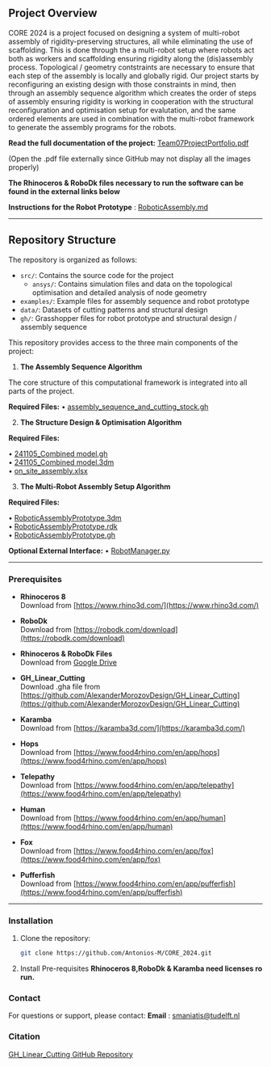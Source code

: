 ## Project Overview

CORE 2024 is a project focused on designing a system of multi-robot assembly of rigidity-preserving structures, all while eliminating the use of scaffolding. This is done through the a multi-robot setup where robots act both as workers and scaffolding ensuring rigidity along the (dis)assembly process. Topological / geometry contstraints are necessary to ensure that each step of the assembly is locally and globally rigid. Our project starts by reconfiguring an existing design with those constraints in mind, then through an assembly sequence algorithm which creates the order of steps of assembly ensuring rigidity is working in cooperation with the structural reconfiguration and optimisation setup for evalutation, and the same ordered elements are used in combination with the multi-robot framework to generate the assembly programs for the robots.

**Read the full documentation of the project:**
[Team07ProjectPortfolio.pdf](https://github.com/Antonios-M/CORE_2024/blob/main/Team07ProjectPortfolio.pdf)

(Open the .pdf file externally since GitHub may not display all the images properly)

**The Rhinoceros & RoboDk files necessary to run the software can be found in the external links below**

**Instructions for the Robot Prototype** : [RoboticAssembly.md](https://github.com/Antonios-M/CORE_2024/blob/main/gh/robotic_assembly/RoboticAssembly.md)

---

## Repository Structure

The repository is organized as follows:

- `src/`: Contains the source code for the project  
  - `ansys/`: Contains simulation files and data on the topological optimisation and detailed analysis of node geometry
- `examples/`: Example files for assembly sequence and robot prototype
- `data/`: Datasets of cutting patterns and structural design
- `gh/`: Grasshopper files for robot prototype and structural design / assembly sequence

This repository provides access to the three main components of the project:

1) **The Assembly Sequence Algorithm**

The core structure of this computational framework is integrated into all parts of the project.

**Required Files:**
  • [assembly_sequence_and_cutting_stock.gh](https://github.com/Antonios-M/CORE_2024/blob/main/gh/assembly_sequence/assembly_sequence_and_cutting_stock.gh)

2) **The Structure Design & Optimisation Algorithm**

**Required Files:**

  • [241105_Combined model.gh](https://github.com/Antonios-M/CORE_2024/blob/main/gh/structural_optimisation/241105_Combined%20model.gh)  
  • [241105_Combined model.3dm](https://drive.google.com/file/d/1Ds01K0zyoJiDR4t8Iob-g5H5hhUbotOR/view?usp=sharing)  
  • [on_site_assembly.xlsx](https://github.com/Antonios-M/CORE_2024/blob/main/gh/structural_optimisation/on_site_assembly.xlsx)

3) **The Multi-Robot Assembly Setup Algorithm**

**Required Files:**

  • [RoboticAssemblyPrototype.3dm](https://drive.google.com/file/d/1RJFRhfzesO6kzf9160D5oSREZPiYviEM/view?usp=drive_link)  
  • [RoboticAssemblyPrototype.rdk](https://drive.google.com/file/d/1FT9tKub4zBwlEuxIuXIC0ZLAkGPYGocG/view?usp=drive_link)  
  • [RoboticAssemblyPrototype.gh](https://github.com/Antonios-M/CORE_2024/blob/main/gh/robotic_assembly/RoboticAssemblyPrototype.gh)

**Optional External Interface:**
  • [RobotManager.py](https://github.com/Antonios-M/CORE_2024/blob/main/src/robotic_assembly/RobotManager.py)

---

### Prerequisites

- **Rhinoceros 8**  
  Download from [https://www.rhino3d.com/](https://www.rhino3d.com/)

- **RoboDk**  
  Download from [https://robodk.com/download](https://robodk.com/download)

- **Rhinoceros & RoboDk Files**  
  Download from [Google Drive](https://drive.google.com/drive/folders/1hj0ywdX9TM16v8JOCXHmmRV7WWfTj7M6?usp=drive_link)

- **GH_Linear_Cutting**  
  Download .gha file from [https://github.com/AlexanderMorozovDesign/GH_Linear_Cutting](https://github.com/AlexanderMorozovDesign/GH_Linear_Cutting)

- **Karamba**  
  Download from [https://karamba3d.com/](https://karamba3d.com/)

- **Hops**  
  Download from [https://www.food4rhino.com/en/app/hops](https://www.food4rhino.com/en/app/hops)

- **Telepathy**  
  Download from [https://www.food4rhino.com/en/app/telepathy](https://www.food4rhino.com/en/app/telepathy)

- **Human**  
  Download from [https://www.food4rhino.com/en/app/human](https://www.food4rhino.com/en/app/human)

- **Fox**  
  Download from [https://www.food4rhino.com/en/app/fox](https://www.food4rhino.com/en/app/fox)

- **Pufferfish**  
  Download from [https://www.food4rhino.com/en/app/pufferfish](https://www.food4rhino.com/en/app/pufferfish)

---

### Installation

1. Clone the repository:
   ```bash
   git clone https://github.com/Antonios-M/CORE_2024.git

2. Install Pre-requisites
**Rhinoceros 8,RoboDk & Karamba need licenses ro run.**

### Contact

For questions or support, please contact:
**Email** : smaniatis@tudelft.nl

### Citation 
[GH_Linear_Cutting GitHub Repository](https://github.com/AlexanderMorozovDesign/GH_Linear_Cutting)
